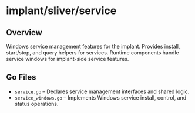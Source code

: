 # implant/sliver/service

## Overview

Windows service management features for the implant. Provides install, start/stop, and query helpers for services. Runtime components handle service windows for implant-side service features.

## Go Files

- `service.go` – Declares service management interfaces and shared logic.
- `service_windows.go` – Implements Windows service install, control, and status operations.
